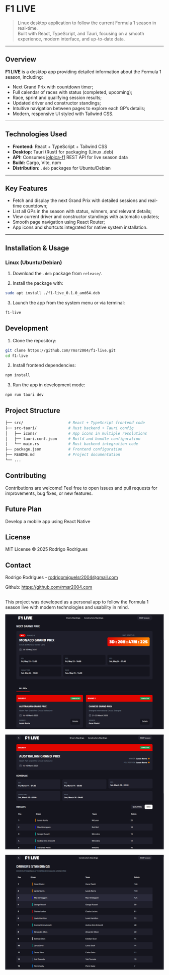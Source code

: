 # F1 LIVE

> Linux desktop application to follow the current Formula 1 season in real-time.  
> Built with React, TypeScript, and Tauri, focusing on a smooth experience, modern interface, and up-to-date data.

---

## Overview

**F1 LIVE** is a desktop app providing detailed information about the Formula 1 season, including:

- Next Grand Prix with countdown timer;  
- Full calendar of races with status (completed, upcoming);  
- Race, sprint and qualifying session results;  
- Updated driver and constructor standings;  
- Intuitive navigation between pages to explore each GP’s details;  
- Modern, responsive UI styled with Tailwind CSS.

---

## Technologies Used

- **Frontend:** React + TypeScript + Tailwind CSS  
- **Desktop:** Tauri (Rust) for packaging (Linux .deb)  
- **API:** Consumes [jolpica-f1](https://github.com/jolpica/jolpica-f1?tab=readme-ov-file) REST API for live season data
- **Build:** Cargo, Vite, npm 
- **Distribution:** `.deb` packages for Ubuntu/Debian

---

## Key Features

- Fetch and display the next Grand Prix with detailed sessions and real-time countdown;  
- List all GPs in the season with status, winners, and relevant details;  
- View current driver and constructor standings with automatic updates;  
- Smooth page navigation using React Router;  
- App icons and shortcuts integrated for native system installation.

---

## Installation & Usage

### Linux (Ubuntu/Debian)

1. Download the `.deb` package from `release/`.

2. Install the package with:

```bash
sudo apt install ./f1-live_0.1.0_amd64.deb
```

3. Launch the app from the system menu or via terminal:
```bash
f1-live
```

## Development

1. Clone the repository:
```bash
git clone https://github.com/rmsr2004/f1-live.git
cd f1-live
```

2. Install frontend dependencies:
```bash
npm install
```

3. Run the app in development mode:
```bash
npm run tauri dev
```

## Project Structure
```bash
├── src/                    # React + TypeScript frontend code
├── src-tauri/              # Rust backend + Tauri config
│   ├── icons/              # App icons in multiple resolutions
│   ├── tauri.conf.json     # Build and bundle configuration
│   └── main.rs             # Rust backend integration code
├── package.json            # Frontend configuration
├── README.md               # Project documentation
└── ...
```

## Contributing

Contributions are welcome! Feel free to open issues and pull requests for improvements, bug fixes, or new features.

## Future Plan

Develop a mobile app using React Native

## License

MIT License © 2025 Rodrigo Rodrigues

## Contact

Rodrigo Rodrigues - rodrigomiguelsr2004@gmail.com

Github: https://github.com/rmsr2004.com

## 

This project was developed as a personal app to follow the Formula 1 season live with modern technologies and usability in mind.

![Home Page](assets/homepage.png)

![Grand Prix Details](assets/grandprix.png)

![Standings](assets/standings.png)
